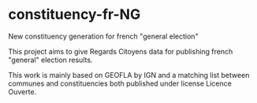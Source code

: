 constituency-fr-NG
==================

New constituency generation for french &quot;general election&quot;

This project aims to give Regards Citoyens data for publishing french &quot;general&quot; election results.

This work is mainly based on GEOFLA by IGN and a matching list between communes and constituencies both published under license Licence Ouverte.
